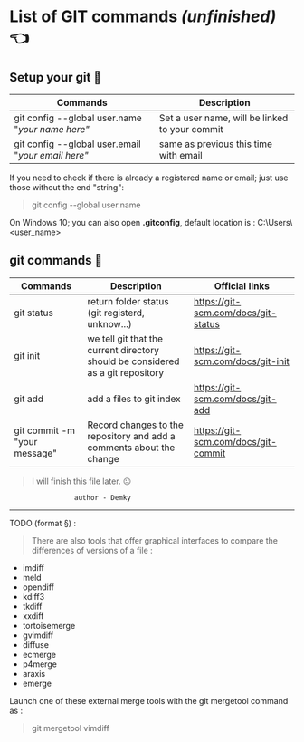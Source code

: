 List of GIT commands _(unfinished)_ :point_left:
==

Setup your git :balloon:
--

Commands | Description
------------ | -------------
git config --global user.name "_your name here"_ | Set a user name, will be linked to your commit
git config --global user.email "_your email here"_ | same as previous this time with email

If you need to check if there is already a registered name or email; just use those without the end "string":
> git config --global user.name 

On Windows 10; you can also open **.gitconfig**, default location is : C:\Users\ <user_name>

git commands :anger:
--


Commands | Description | Official links
------------ | ------------- | -------------
git status | return folder status (git registerd, unknow...) | https://git-scm.com/docs/git-status
git init | we tell git that the current directory should be considered as a git repository | https://git-scm.com/docs/git-init
git add <name> | add a files to git index | https://git-scm.com/docs/git-add
git commit -m "your message" | Record changes to the repository and add a comments about the change | https://git-scm.com/docs/git-commit



> I will finish this file later. :neutral_face:

                    author - Demky



--------------------

TODO (format §) : 
> There are also tools that offer graphical interfaces to compare the differences of versions of a file :
* imdiff 
* meld
* opendiff
* kdiff3
* tkdiff
* xxdiff
* tortoisemerge
* gvimdiff
* diffuse
* ecmerge
* p4merge
* araxis 
* emerge

Launch one of these external merge tools with the git mergetool command as : 
> git mergetool vimdiff 
